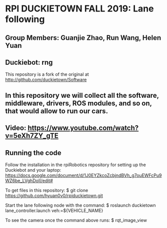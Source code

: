 # RPI DUCKIETOWN FALL 2019: Lane following
## Group Members: Guanjie Zhao, Run Wang, Helen Yuan
## Duckiebot: rng

This repository is a fork of the original at http://github.com/duckietown/Software

In this repository we will collect all the software, middleware, drivers, ROS modules, and so on, that would allow to run our cars.  
-----

Video: https://www.youtube.com/watch?v=5eXh7ZY_gTE
-----

## Running the code

Follow the installation in the rpiRobotics repository for setting up the Duckiebot and your laptop: https://docs.google.com/document/d/1J0EYZkcoZcbjndBVh_g7ouEWFcPu9WZ6be_LVghDoII/edit#

To get files in this repository:
	$ git clone https://github.com/hyuan0v0/rpiduckietown.git

Start the lane following node with the command:
	$ roslaunch duckietown lane_controller.launch veh:=${VEHICLE_NAME}

To see the camera once the command above runs:
	$ rqt_image_view